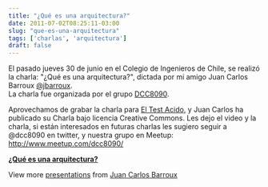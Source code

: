 ```yaml
---
title: "¿Qué es una arquitectura?"
date: 2011-07-02T08:25:11-03:00
slug: "que-es-una-arquitectura"
tags: ['charlas', 'arquitectura']
draft: false
---
```

El pasado jueves 30 de junio en el Colegio de Ingenieros de Chile, se
realizó la charla: "¿Qué es una arquitectura?", dictada por mi amigo
Juan Carlos Barroux [\@jbarroux](https://twitter.com/#!/jbarroux).\
La charla fue organizada por el grupo
[DCC8090](http://www.meetup.com/dcc8090/).

Aprovechamos de grabar la charla para [El Test
Acido](http://www.eltestacido.cl/), y Juan Carlos ha publicado su Charla
bajo licencia Creative Commons. Les dejo el video y la charla, si están
interesados en futuras charlas les sugiero seguir a \@dcc8090 en
twitter, y nuestra grupo en Meetup: <http://www.meetup.com/dcc8090/>

**[¿Qué es una
arquitectura?](http://www.slideshare.net/jbarroux/qu-es-una-arquitectura)**

View more [presentations](http://www.slideshare.net/) from [Juan Carlos
Barroux](http://www.slideshare.net/jbarroux)
